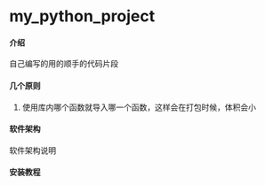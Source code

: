 # my_python_project

#### 介绍
自己编写的用的顺手的代码片段

#### 几个原则
1. 使用库内哪个函数就导入哪一个函数，这样会在打包时候，体积会小

#### 软件架构
软件架构说明


#### 安装教程
